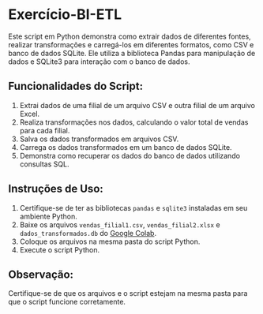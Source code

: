 # Exercício-BI-ETL

Este script em Python demonstra como extrair dados de diferentes fontes, realizar transformações e carregá-los em diferentes formatos, como CSV e banco de dados SQLite. Ele utiliza a biblioteca Pandas para manipulação de dados e SQLite3 para interação com o banco de dados.

## Funcionalidades do Script:

1. Extrai dados de uma filial de um arquivo CSV e outra filial de um arquivo Excel.
2. Realiza transformações nos dados, calculando o valor total de vendas para cada filial.
3. Salva os dados transformados em arquivos CSV.
4. Carrega os dados transformados em um banco de dados SQLite.
5. Demonstra como recuperar os dados do banco de dados utilizando consultas SQL.

## Instruções de Uso:

1. Certifique-se de ter as bibliotecas `pandas` e `sqlite3` instaladas em seu ambiente Python.
2. Baixe os arquivos `vendas_filial1.csv`, `vendas_filial2.xlsx` e `dados_transformados.db` do [Google Colab](https://colab.research.google.com/drive/1naqb9D568Xmv41eLK0Yq_OqT-8dIl-QD?usp=sharing).
3. Coloque os arquivos na mesma pasta do script Python.
4. Execute o script Python.

## Observação:

Certifique-se de que os arquivos e o script estejam na mesma pasta para que o script funcione corretamente.

